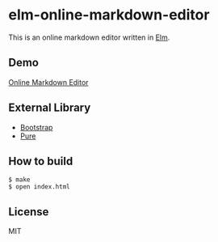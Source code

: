 # elm-online-markdown-editor

This is an online markdown editor written in [Elm](http://elm-lang.org/).

## Demo

[Online Markdown Editor](https://3tty0n.github.io/elm-online-markdown-editor/)

## External Library

- [Bootstrap](http://getbootstrap.com/)
- [Pure](http://purecss.io/)

## How to build

```
$ make
$ open index.html
```

## License

MIT
